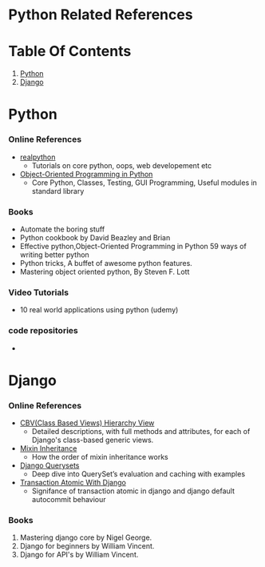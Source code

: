 # Python Related References

# Table Of Contents
1. [ Python ](#python)
2. [ Django ](#django)

<a name="python"></a>
# Python

### Online References
- [realpython](https://realpython.com/)
  - Tutorials on core python, oops, web developement etc
- [Object-Oriented Programming in Python](https://python-textbok.readthedocs.io/en/1.0/)
  - Core Python, Classes, Testing, GUI Programming, Useful modules in standard library


### Books
- Automate the boring stuff
- Python cookbook by David Beazley and Brian
- Effective python,Object-Oriented Programming in Python 59 ways of writing better python
- Python tricks, A buffet of awesome python features.
- Mastering object oriented python, By Steven F. Lott

### Video Tutorials
- 10 real world applications using python (udemy)




 
### code repositories
-


<a name="django"></a>
# Django

### Online References
- [CBV(Class Based Views) Hierarchy View](http://ccbv.co.uk/)
  - Detailed descriptions, with full methods and attributes, for each of Django's class-based generic views.
- [Mixin Inheritance ](https://www.reddit.com/r/django/comments/5hsl4n/how_the_order_of_mixin_inheritance_works/)
  - How the order of mixin inheritance works
- [Django Querysets](https://medium.com/better-programming/understanding-django-database-querysets-and-its-optimizations-1765cb9c36e5)
  - Deep dive into QuerySet’s evaluation and caching with examples
- [Transaction Atomic With Django](https://medium.com/@shivanikakrecha/transaction-atomic-in-django-87b787ead793)
  - Signifance of transaction atomic in django and django default autocommit behaviour


### Books
1. Mastering django core by Nigel George.
2. Django for beginners by William Vincent. 
3. Django for API's by William Vincent. 


